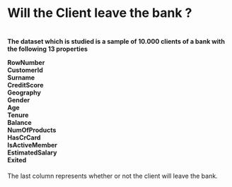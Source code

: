 

<h1> Will the Client leave the bank ?  <h1>


<p><h4> The dataset which is studied is a sample of 10.000 clients of a bank with the following 13 properties <br> </p>
<p><b> RowNumber <br>
    CustomerId <br>
    Surname	<br>
    CreditScore	<br>
    Geography	<br>
    Gender	<br>
    Age	<br>
    Tenure  <br>	
    Balance	<br>
    NumOfProducts	<br>
    HasCrCard	<br>
    IsActiveMember	<br>
    EstimatedSalary	<br>
    Exited </b> <br> </h4> </p>

The last column represents whether or not the client will leave the bank.
